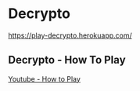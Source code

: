 # Decrypto

https://play-decrypto.herokuapp.com/

## Decrypto - How To Play

[Youtube - How to Play](https://www.youtube.com/watch?v=2DBg7Z2-pQ4)
